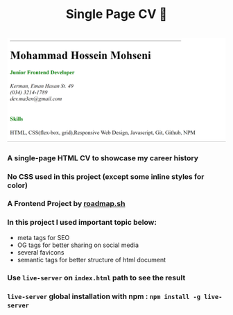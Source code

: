<h1 align="center">Single Page CV 📝<h1>
<p align="center">
<img align="center" width="720px" src="./img/banner.png" alt="Banner Image">
</p>

### A single-page HTML CV to showcase my career history

### No CSS used in this project (except some inline styles for color)

### A Frontend Project by [roadmap.sh](https://roadmap.sh/frontend/projects)

### In this project I used important topic below:

-   meta tags for SEO
-   OG tags for better sharing on social media
-   several favicons
-   semantic tags for better structure of html document

### Use `live-server` on `index.html` path to see the result

### `live-server` global installation with npm : `npm install -g live-server`
